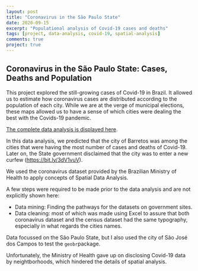 ```yaml
---
layout: post
title: "Coronavirus in the São Paulo State"
date: 2020-09-15
excerpt: "Populational analysis of Covid-19 cases and deaths"
tags: [project, data-analysis, covid-19, spatial-analysis]
comments: true
project: true
---
```


## Coronavirus in the São Paulo State: Cases, Deaths and Population

This project explored the still-growing cases of Covid-19 in Brazil. It allowed us to estimate how coronavirus cases are distributed according to the population of each city. While we are at the verge of municipal elections, these maps allowed us to have a sense of which cities were dealing the best with the Covids-19 pandemic.

[The complete data analysis is displayed here](https://github.com/pedroafleite/coronavirus/blob/main/coronavirus.md).

In this data analysis, we predicted that the city of Barretos was among the cities that were having the most number of cases and deaths of Covid-19. Later on, the State government disclaimed that the city was to enter a new curfew (https://bit.ly/3dV1vuV).

We used the coronavirus dataset provided by the Brazilian Ministry of Health to apply concepts of Spatial Data Analysis.

A few steps were required to be made prior to the data analysis and are not explicitly shown here:
- Data mining: Finding the pathways for the datasets on government sites.
- Data cleaning: most of which was made using Excel to assure that both coronavirus dataset and the census dataset had the same typography, especially in what regards the cities names.

Data focussed on the São Paulo State, but I also used the city of São José dos Campos to test the `geobr`package.

Unfortunately, the Ministry of Health gave up on disclosing Covid-19 data by neightborhoods, which hindered the details of spatial analysis.
